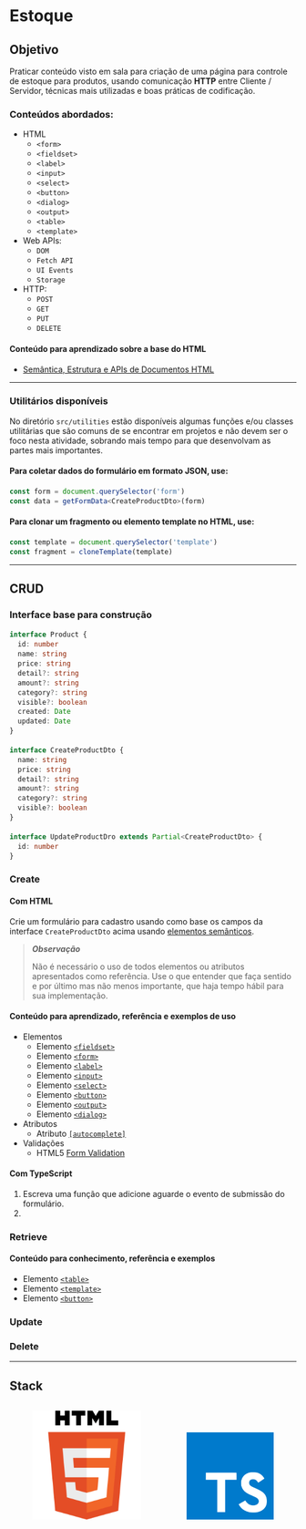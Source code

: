 # Estoque

## Objetivo

Praticar conteúdo visto em sala para criação de uma página para controle de estoque para produtos, usando comunicação **HTTP** entre Cliente / Servidor, técnicas mais utilizadas e boas práticas de codificação.

### Conteúdos abordados:

- HTML
  - `<form>`
  - `<fieldset>`
  - `<label>`
  - `<input>`
  - `<select>`
  - `<button>`
  - `<dialog>`
  - `<output>`
  - `<table>`
  - `<template>`
- Web APIs:
  - `DOM`
  - `Fetch API`
  - `UI Events`
  - `Storage`
- HTTP:
  - `POST`
  - `GET`
  - `PUT`
  - `DELETE`

#### Conteúdo para aprendizado sobre a base do HTML

- [Semântica, Estrutura e APIs de Documentos HTML](https://www.notion.so/guiseek/HTML-c575c12e2175477586607fdce72a0cbc?pvs=4)

---

### Utilitários disponíveis

No diretório `src/utilities` estão disponíveis algumas funções e/ou classes utilitárias que são comuns de se encontrar em projetos e não devem ser o foco nesta atividade, sobrando mais tempo para que desenvolvam as partes mais importantes.

#### Para coletar dados do formulário em formato JSON, use:

```ts
const form = document.querySelector('form')
const data = getFormData<CreateProductDto>(form)
```

#### Para clonar um fragmento ou elemento template no HTML, use:

```ts
const template = document.querySelector('template')
const fragment = cloneTemplate(template)
```

---

## CRUD

### Interface base para construção

```ts
interface Product {
  id: number
  name: string
  price: string
  detail?: string
  amount?: string
  category?: string
  visible?: boolean
  created: Date
  updated: Date
}

interface CreateProductDto {
  name: string
  price: string
  detail?: string
  amount?: string
  category?: string
  visible?: boolean
}

interface UpdateProductDro extends Partial<CreateProductDto> {
  id: number
}
```

### Create

#### Com **HTML**

Crie um formulário para cadastro usando como base os campos da interface `CreateProductDto` acima usando [elementos semânticos](https://seek.surge.sh/posts/semantica-dos-elementos-html/).

> _**Observação**_
>
> Não é necessário o uso de todos elementos ou atributos apresentados como referência. Use o que entender que faça sentido e por último mas não menos importante, que haja tempo hábil para sua implementação.

#### Conteúdo para aprendizado, referência e exemplos de uso

- Elementos
  - Elemento [`<fieldset>`](https://www.notion.so/guiseek/Fieldset-50408fd02eac45cf9996fd9e967594f8?pvs=4)
  - Elemento [`<form>`](https://www.notion.so/guiseek/Form-75d237944516426cba4d93068d24bc52?pvs=4)
  - Elemento [`<label>`](https://www.notion.so/guiseek/Label-302046c8e99d4ce4a6a917600277ba68?pvs=4)
  - Elemento [`<input>`](https://www.notion.so/guiseek/Input-fa8d6c4457b741b8a7e91c587eaa52b5?pvs=4)
  - Elemento [`<select>`](https://www.notion.so/guiseek/Select-d1dc0ea926034560bc732f1545694d6f?pvs=4)
  - Elemento [`<button>`](https://www.notion.so/guiseek/Button-4101c114027544c2857cb99025f27e69?pvs=4)
  - Elemento [`<output>`](https://www.notion.so/guiseek/Output-86a7a92833714c8991fb3debed3a7636?pvs=4)
  - Elemento [`<dialog>`](https://www.notion.so/guiseek/Dialog-c8b52a43d031474e9b2d42f3a0660047?pvs=4)
- Atributos
  - Atributo [`[autocomplete]`](https://guiseek.notion.site/HTML-Forms-658f918f02434b438bdbff5d40885533)
- Validações
  - HTML5 [Form Validation](https://www.notion.so/guiseek/HTML-Form-Validation-feed32def6d64a278f4ecd1e6e2d70f7?pvs=4)

#### Com **TypeScript**

1. Escreva uma função que adicione aguarde o evento de submissão do formulário.
1.

### Retrieve

#### Conteúdo para conhecimento, referência e exemplos

- Elemento [`<table>`](https://www.notion.so/guiseek/Template-42678a5e9fe24b3694a7c262b61a0243?pvs=4)
- Elemento [`<template>`](https://www.notion.so/guiseek/Table-6ac55fb2532c47e29e38b4fd4ebcaf3f?pvs=4)
- Elemento [`<button>`](https://www.notion.so/guiseek/Button-4101c114027544c2857cb99025f27e69?pvs=4)

### Update

### Delete

---

## Stack

<section style="display: flex; align-items: flex-end">
	<figure>
		<img src=./public/html.svg width=200>
	</figure>
	<figure>
		<img src=./public/typescript.svg width=160>
	</figure>
</section>
